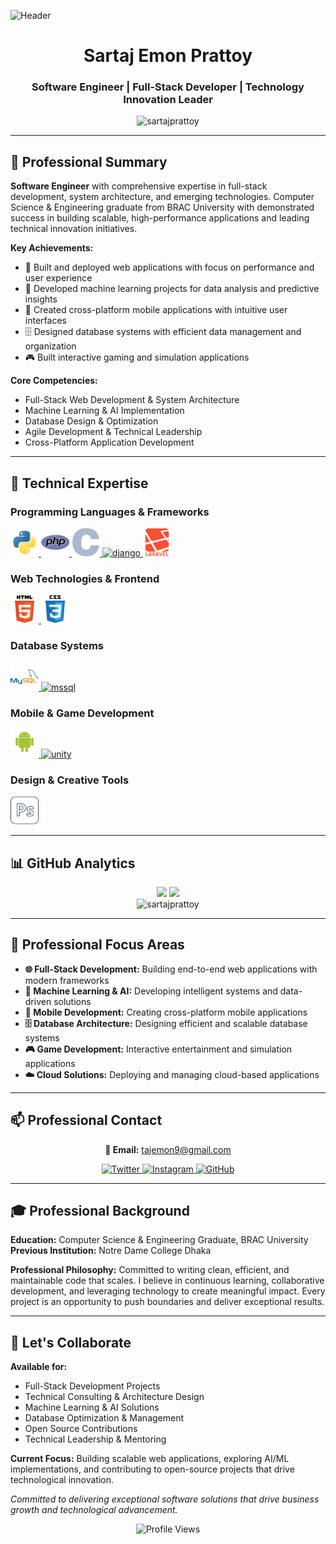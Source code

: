 ![Header](./github-header-image.png)

<div align="center">
  <h1>Sartaj Emon Prattoy</h1>
  <h3>Software Engineer | Full-Stack Developer | Technology Innovation Leader</h3>
  
  <p><img src="https://komarev.com/ghpvc/?username=sartajprattoy&label=Profile%20views&color=0e75b6&style=flat" alt="sartajprattoy" /></p>
</div>

---

## 🚀 Professional Summary

**Software Engineer** with comprehensive expertise in full-stack development, system architecture, and emerging technologies. Computer Science & Engineering graduate from BRAC University with demonstrated success in building scalable, high-performance applications and leading technical innovation initiatives.

**Key Achievements:**
- 🎯 Built and deployed web applications with focus on performance and user experience
- 🤖 Developed machine learning projects for data analysis and predictive insights
- 📱 Created cross-platform mobile applications with intuitive user interfaces
- 🗄️ Designed database systems with efficient data management and organization
- 🎮 Built interactive gaming and simulation applications

**Core Competencies:**
- Full-Stack Web Development & System Architecture
- Machine Learning & AI Implementation  
- Database Design & Optimization
- Agile Development & Technical Leadership
- Cross-Platform Application Development

---

## 💼 Technical Expertise

### **Programming Languages & Frameworks**
<p align="left">
  <a href="https://www.python.org" target="_blank" rel="noreferrer">
    <img src="https://raw.githubusercontent.com/devicons/devicon/master/icons/python/python-original.svg" alt="python" width="45" height="45"/>
  </a>
  <a href="https://www.php.net" target="_blank" rel="noreferrer">
    <img src="https://raw.githubusercontent.com/devicons/devicon/master/icons/php/php-original.svg" alt="php" width="45" height="45"/>
  </a>
  <a href="https://www.cprogramming.com/" target="_blank" rel="noreferrer">
    <img src="https://raw.githubusercontent.com/devicons/devicon/master/icons/c/c-original.svg" alt="c" width="45" height="45"/>
  </a>
  <a href="https://www.djangoproject.com/" target="_blank" rel="noreferrer">
    <img src="https://cdn.worldvectorlogo.com/logos/django.svg" alt="django" width="45" height="45"/>
  </a>
  <a href="https://laravel.com/" target="_blank" rel="noreferrer">
    <img src="https://raw.githubusercontent.com/devicons/devicon/master/icons/laravel/laravel-plain-wordmark.svg" alt="laravel" width="45" height="45"/>
  </a>
</p>

### **Web Technologies & Frontend**
<p align="left">
  <a href="https://www.w3.org/html/" target="_blank" rel="noreferrer">
    <img src="https://raw.githubusercontent.com/devicons/devicon/master/icons/html5/html5-original-wordmark.svg" alt="html5" width="45" height="45"/>
  </a>
  <a href="https://www.w3schools.com/css/" target="_blank" rel="noreferrer">
    <img src="https://raw.githubusercontent.com/devicons/devicon/master/icons/css3/css3-original-wordmark.svg" alt="css3" width="45" height="45"/>
  </a>
</p>

### **Database Systems**
<p align="left">
  <a href="https://www.mysql.com/" target="_blank" rel="noreferrer">
    <img src="https://raw.githubusercontent.com/devicons/devicon/master/icons/mysql/mysql-original-wordmark.svg" alt="mysql" width="45" height="45"/>
  </a>
  <a href="https://www.microsoft.com/en-us/sql-server" target="_blank" rel="noreferrer">
    <img src="https://www.svgrepo.com/show/303229/microsoft-sql-server-logo.svg" alt="mssql" width="45" height="45"/>
  </a>
</p>

### **Mobile & Game Development**
<p align="left">
  <a href="https://developer.android.com" target="_blank" rel="noreferrer">
    <img src="https://raw.githubusercontent.com/devicons/devicon/master/icons/android/android-original-wordmark.svg" alt="android" width="45" height="45"/>
  </a>
  <a href="https://unity.com/" target="_blank" rel="noreferrer">
    <img src="https://www.vectorlogo.zone/logos/unity3d/unity3d-icon.svg" alt="unity" width="45" height="45"/>
  </a>
</p>

### **Design & Creative Tools**
<p align="left">
  <a href="https://www.photoshop.com/en" target="_blank" rel="noreferrer">
    <img src="https://raw.githubusercontent.com/devicons/devicon/master/icons/photoshop/photoshop-line.svg" alt="photoshop" width="45" height="45"/>
  </a>
</p>

---

## 📊 GitHub Analytics

<div align="center">
  <img height="180em" src="https://github-readme-stats.vercel.app/api?username=sartajprattoy&show_icons=true&theme=radical&include_all_commits=true&count_private=true"/>
  <img height="180em" src="https://github-readme-stats.vercel.app/api/top-langs/?username=sartajprattoy&layout=compact&langs_count=8&theme=radical"/>
</div>

<div align="center">
  <img src="https://github-readme-streak-stats.herokuapp.com/?user=sartajprattoy&theme=radical" alt="sartajprattoy" />
</div>

---

## 🎯 Professional Focus Areas

- **🌐 Full-Stack Development:** Building end-to-end web applications with modern frameworks
- **🤖 Machine Learning & AI:** Developing intelligent systems and data-driven solutions  
- **📱 Mobile Development:** Creating cross-platform mobile applications
- **🗄️ Database Architecture:** Designing efficient and scalable database systems
- **🎮 Game Development:** Interactive entertainment and simulation applications
- **☁️ Cloud Solutions:** Deploying and managing cloud-based applications

---

## 📫 Professional Contact

<div align="center">
  
  **📧 Email:** [tajemon9@gmail.com](mailto:tajemon9@gmail.com)
  
  <p align="center">
    <a href="https://twitter.com/prattoy99" target="_blank">
      <img src="https://img.shields.io/badge/Twitter-1DA1F2?style=for-the-badge&logo=twitter&logoColor=white" alt="Twitter"/>
    </a>
    <a href="https://instagram.com/taj_3399" target="_blank">
      <img src="https://img.shields.io/badge/Instagram-E4405F?style=for-the-badge&logo=instagram&logoColor=white" alt="Instagram"/>
    </a>
    <a href="https://github.com/SartajPrattoy" target="_blank">
      <img src="https://img.shields.io/badge/GitHub-100000?style=for-the-badge&logo=github&logoColor=white" alt="GitHub"/>
    </a>
  </p>
</div>

---

## 🎓 Professional Background

**Education:** Computer Science & Engineering Graduate, BRAC University
**Previous Institution:** Notre Dame College Dhaka

**Professional Philosophy:**
Committed to writing clean, efficient, and maintainable code that scales. I believe in continuous learning, collaborative development, and leveraging technology to create meaningful impact. Every project is an opportunity to push boundaries and deliver exceptional results.

---

## 🚀 Let's Collaborate

**Available for:**
- Full-Stack Development Projects
- Technical Consulting & Architecture Design
- Machine Learning & AI Solutions
- Database Optimization & Management
- Open Source Contributions
- Technical Leadership & Mentoring

**Current Focus:** Building scalable web applications, exploring AI/ML implementations, and contributing to open-source projects that drive technological innovation.

*Committed to delivering exceptional software solutions that drive business growth and technological advancement.*

<div align="center">
  <img src="https://komarev.com/ghpvc/?username=sartajprattoy&style=for-the-badge&color=blue" alt="Profile Views"/>
</div>